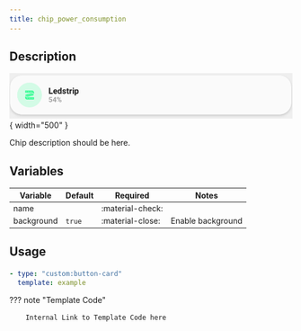 ```yaml
---
title: chip_power_consumption
---
```

<!-- markdownlint-disable MD046 -->

## Description

![example-image](../../assets/img/card_example.png){ width="500" }

Chip description should be here.

## Variables

| Variable | Default | Required         | Notes             |
|----------|---------|------------------|-------------------|
| name     |         | :material-check: |                   |
|background| `true`  | :material-close: | Enable background |

## Usage

```yaml
- type: "custom:button-card"
  template: example
```

??? note "Template Code"

        Internal Link to Template Code here
